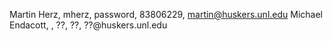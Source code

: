 Martin Herz, mherz, password, 83806229, martin@huskers.unl.edu
Michael Endacott, , ??, ??, ??@huskers.unl.edu
